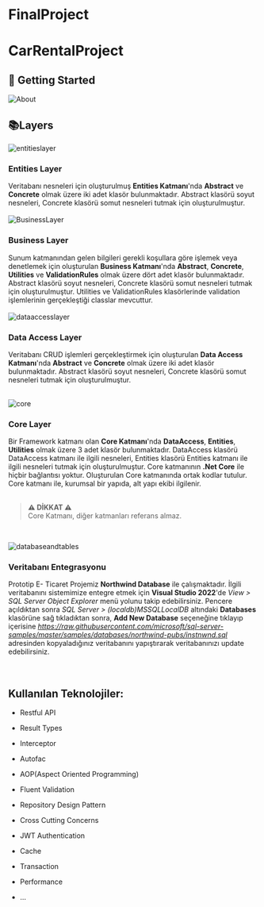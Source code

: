 # FinalProject
# CarRentalProject

## :pushpin: Getting Started
![About](https://user-images.githubusercontent.com/16624085/117002846-c27a8200-acec-11eb-98bb-0316777e8a05.png)
<br>
## :books:Layers  
![entitieslayer](https://user-images.githubusercontent.com/16624085/117002898-d3c38e80-acec-11eb-8b57-0f77c41030ae.png)
### Entities Layer
Veritabanı nesneleri için oluşturulmuş **Entities Katmanı**'nda **Abstract** ve **Concrete** olmak üzere iki adet klasör bulunmaktadır. Abstract klasörü soyut nesneleri, Concrete klasörü somut nesneleri tutmak için oluşturulmuştur.  
<br>
![BusinessLayer](https://user-images.githubusercontent.com/16624085/117002936-e211aa80-acec-11eb-86a8-23bd1a9219e8.png)
<br>
###  Business Layer
Sunum katmanından gelen bilgileri gerekli koşullara göre işlemek veya denetlemek için oluşturulan **Business Katmanı**'nda **Abstract**, **Concrete**, **Utilities** ve **ValidationRules** olmak üzere dört adet klasör bulunmaktadır. Abstract klasörü soyut nesneleri, Concrete klasörü somut nesneleri tutmak için oluşturulmuştur. Utilities ve ValidationRules klasörlerinde validation işlemlerinin gerçekleştiği classlar mevcuttur.  
<br>
![dataaccesslayer](https://user-images.githubusercontent.com/16624085/117002975-f2c22080-acec-11eb-9228-83df11a74ca6.png)
###  Data Access Layer
Veritabanı CRUD işlemleri gerçekleştirmek için oluşturulan **Data Access Katmanı**'nda **Abstract** ve **Concrete** olmak üzere iki adet klasör bulunmaktadır. Abstract klasörü soyut nesneleri, Concrete klasörü somut nesneleri tutmak için oluşturulmuştur.  
<br>

![core](https://user-images.githubusercontent.com/77868230/107870091-c42f6900-6ea6-11eb-863e-63d30fa2128c.png)
###  Core Layer
Bir Framework katmanı olan **Core Katmanı**'nda **DataAccess**, **Entities**, **Utilities** olmak üzere 3 adet klasör bulunmaktadır. DataAccess klasörü DataAccess katmanı ile ilgili nesneleri, Entities klasörü Entities katmanı ile ilgili nesneleri tutmak için oluşturulmuştur. Core katmanının **.Net Core** ile hiçbir bağlantısı yoktur. Oluşturulan Core katmanında ortak kodlar tutulur. Core katmanı ile, kurumsal bir yapıda, alt yapı ekibi ilgilenir. 
<br>
<br>

> **⚠ DİKKAT ⚠**  
> Core Katmanı, diğer katmanları referans almaz.
<br>

![databaseandtables](https://user-images.githubusercontent.com/16624085/117002547-58fa7380-acec-11eb-9d13-9b8ac5f4532b.png)
###  Veritabanı Entegrasyonu  
Prototip E- Ticaret Projemiz **Northwind Database** ile çalışmaktadır. İlgili veritabanını sistemimize entegre etmek için **Visual Studio 2022**'de *View > SQL Server Object Explorer* menü yolunu takip edebilirsiniz. Pencere açıldıktan sonra *SQL Server > (localdb)MSSQLLocalDB* altındaki **Databases** klasörüne sağ tıkladıktan sonra, 
**Add New Database** seçeneğine tıklayıp içerisine _https://raw.githubusercontent.com/microsoft/sql-server-samples/master/samples/databases/northwind-pubs/instnwnd.sql_ adresinden kopyaladığınız veritabanını yapıştırarak veritabanınızı update edebilirsiniz. 
<br>
<br>
<br>

##  **Kullanılan Teknolojiler:**

- Restful API

- Result Types

- Interceptor

- Autofac

- AOP(Aspect Oriented Programming)

- Fluent Validation

- Repository Design Pattern

- Cross Cutting Concerns

- JWT Authentication

- Cache

- Transaction

- Performance
- ...
